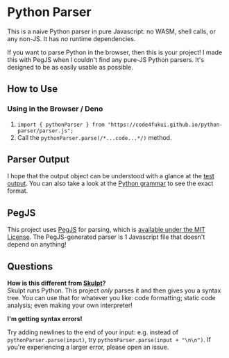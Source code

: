 # Python Parser

This is a naive Python parser in pure Javascript: no WASM, shell calls, or any non-JS. It has *no* runtime dependencies.

If you want to parse Python in the browser, then this is your project! I made this with PegJS when I couldn't find any pure-JS Python parsers. It's designed to be as easily usable as possible.


## How to Use

### Using in the Browser / Deno

1) `import { pythonParser } from "https://code4fukui.github.io/python-parser/parser.js";`
2) Call the `pythonParser.parse(/*...code...*/)` method.

## Parser Output

I hope that the output object can be understood with a glance at the [test output](./test-output.json). You can also take a look at the [Python grammar](./python.pegjs) to see the exact format.

## PegJS

This project uses [PegJS](https://github.com/pegjs/pegjs) for parsing, which is [available under the MIT License](https://github.com/pegjs/pegjs/blob/master/LICENSE). The PegJS-generated parser is 1 Javascript file that doesn't depend on anything!

## Questions

**How is this different from [Skulpt](https://skulpt.org/)?**  
Skulpt runs Python. This project *only* parses it and then gives you a syntax tree. You can use that for whatever you like: code formatting; static code analysis; even making your own interpreter!

**I'm getting syntax errors!**

Try adding newlines to the end of your input: e.g. instead of `pythonParser.parse(input)`, try `pythonParser.parse(input + "\n\n")`. If you're experiencing a larger error, please open an issue.
